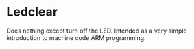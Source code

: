 # Ledclear
Does nothing except turn off the LED. Intended as a very simple introduction to machine code ARM programming.
